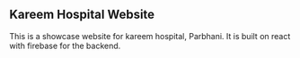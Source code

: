 ## Kareem Hospital Website

This is a showcase website for kareem hospital, Parbhani. It is built on react with firebase for the backend.
